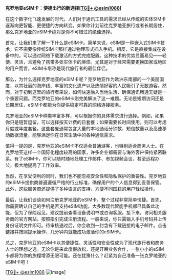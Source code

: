 **克罗地亚eSIM卡：便捷出行的新选择[[TG💪+ @esim1088](https://t.me/s/esim1088)]**

在这个数字化飞速发展的时代，人们对于通讯工具的需求已经从传统的实体SIM卡逐渐向更智能、更便捷的方向转变。如果你计划前往克罗地亚旅行或者长期居住，那么克罗地亚的eSIM卡绝对是你不可错过的绝佳选择。

首先，让我们来了解一下什么是eSIM卡。简单来说，eSIM是一种嵌入式SIM卡技术，它不需要像传统SIM卡那样通过物理形式插入手机。相反，它是直接集成在设备中的，可以通过网络下载激活的方式完成配置。这种技术的优势显而易见——轻便、灵活，且避免了携带多张实体卡的麻烦。尤其是对于经常需要更换国家或地区的用户而言，eSIM卡堪称是现代旅行者的最佳伴侣。

那么，为什么选择克罗地亚的eSIM卡呢？克罗地亚作为欧洲东南部的一个美丽国度，以其壮丽的海岸线、丰富的文化遗产以及热情好客的人民吸引了无数游客。然而，对于初到这里的旅行者来说，如何快速融入当地生活、确保通讯畅通无疑是一个重要问题。而克罗地亚的eSIM卡则完美解决了这一难题。无论是短期访问还是长期居住，eSIM卡都能为你提供稳定可靠的网络连接服务。

克罗地亚的eSIM卡种类丰富多样，可以根据你的具体需求进行选择。例如，如果你只是短暂逗留，可以选择按天计费的日套餐；如果需要长时间使用，则可以考虑月度或年度套餐。这些套餐通常包含大量的本地通话分钟数、短信数量以及高速移动数据流量，能够满足你在日常生活中的各种通信需求。

值得一提的是，克罗地亚的eSIM卡不仅适合普通游客，也特别适合商务人士。在克罗地亚这样一个国际化程度较高的国家，许多企业都需要与海外客户保持紧密联系。有了eSIM卡，你可以随时随地处理工作邮件、参加视频会议，甚至远程办公，极大地提高了工作效率。

当然，在享受便利的同时，我们也不能忽视安全性和隐私保护的重要性。克罗地亚的eSIM卡提供商普遍遵循严格的行业标准，确保用户的个人信息得到妥善保管。此外，这些服务商还提供了多种语言的支持，方便不同国籍的用户轻松操作。

最后，让我们谈谈如何注册克罗地亚的eSIM卡。整个过程非常简单快捷。首先，你需要确认自己的手机是否支持eSIM功能。大多数现代智能手机都已具备此功能，但为了保险起见，建议提前查看设备说明书或咨询客服。接下来，访问相关服务商的官方网站，按照指引完成注册流程。一般来说，你只需输入手机号码并上传身份证明文件即可。待审核通过后，你会收到一封含有下载链接的电子邮件。点击链接并按照提示操作，几分钟内就能成功激活你的eSIM卡。

总之，克罗地亚的eSIM卡以其便捷性、灵活性和安全性成为了现代旅行者和商务人士的理想之选。无论你是来此度假放松，还是开展业务合作，一张小小的eSIM卡都将为你的旅程增添无限可能。还在犹豫什么？赶紧为自己准备一张克罗地亚的eSIM卡吧！

[[TG💪+ @esim1088](https://t.me/s/esim1088) ![Image](https://i.postimg.cc/4NQfJmqS/Snipaste-2025-05-13-00-14-12.png)]